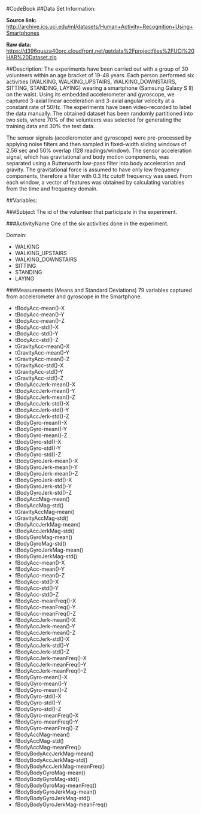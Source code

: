 #CodeBook##Data Set Information:**Source  link:** http://archive.ics.uci.edu/ml/datasets/Human+Activity+Recognition+Using+Smartphones**Raw data:**https://d396qusza40orc.cloudfront.net/getdata%2Fprojectfiles%2FUCI%20HAR%20Dataset.zip##Description:The experiments have been carried out with a group of 30 volunteers within an age bracket of 19-48 years. Each person performed six activities (WALKING, WALKING_UPSTAIRS, WALKING_DOWNSTAIRS, SITTING, STANDING, LAYING) wearing a smartphone (Samsung Galaxy S II) on the waist. Using its embedded accelerometer and gyroscope, we captured 3-axial linear acceleration and 3-axial angular velocity at a constant rate of 50Hz. The experiments have been video-recorded to label the data manually. The obtained dataset has been randomly partitioned into two sets, where 70% of the volunteers was selected for generating the training data and 30% the test data. The sensor signals (accelerometer and gyroscope) were pre-processed by applying noise filters and then sampled in fixed-width sliding windows of 2.56 sec and 50% overlap (128 readings/window). The sensor acceleration signal, which has gravitational and body motion components, was separated using a Butterworth low-pass filter into body acceleration and gravity. The gravitational force is assumed to have only low frequency components, therefore a filter with 0.3 Hz cutoff frequency was used. From each window, a vector of features was obtained by calculating variables from the time and frequency domain.##Variables:###SubjectThe id of the volunteer that participate in the experiment.###ActivityNameOne of the six activities done in the experiment.Domain:-	WALKING-	WALKING_UPSTAIRS-	WALKING_DOWNSTAIRS-	SITTING-	STANDING-	LAYING###Measurements (Means and Standard Deviations)79 variables captured from accelerometer and gyroscope in the Smartphone.- tBodyAcc-mean()-X- tBodyAcc-mean()-Y- tBodyAcc-mean()-Z- tBodyAcc-std()-X- tBodyAcc-std()-Y- tBodyAcc-std()-Z- tGravityAcc-mean()-X- tGravityAcc-mean()-Y- tGravityAcc-mean()-Z- tGravityAcc-std()-X- tGravityAcc-std()-Y- tGravityAcc-std()-Z- tBodyAccJerk-mean()-X- tBodyAccJerk-mean()-Y- tBodyAccJerk-mean()-Z- tBodyAccJerk-std()-X- tBodyAccJerk-std()-Y- tBodyAccJerk-std()-Z- tBodyGyro-mean()-X- tBodyGyro-mean()-Y- tBodyGyro-mean()-Z- tBodyGyro-std()-X- tBodyGyro-std()-Y- tBodyGyro-std()-Z- tBodyGyroJerk-mean()-X- tBodyGyroJerk-mean()-Y- tBodyGyroJerk-mean()-Z- tBodyGyroJerk-std()-X- tBodyGyroJerk-std()-Y- tBodyGyroJerk-std()-Z- tBodyAccMag-mean()- tBodyAccMag-std()- tGravityAccMag-mean()- tGravityAccMag-std()- tBodyAccJerkMag-mean()- tBodyAccJerkMag-std()- tBodyGyroMag-mean()- tBodyGyroMag-std()- tBodyGyroJerkMag-mean()- tBodyGyroJerkMag-std()- fBodyAcc-mean()-X- fBodyAcc-mean()-Y- fBodyAcc-mean()-Z- fBodyAcc-std()-X- fBodyAcc-std()-Y- fBodyAcc-std()-Z- fBodyAcc-meanFreq()-X- fBodyAcc-meanFreq()-Y- fBodyAcc-meanFreq()-Z- fBodyAccJerk-mean()-X- fBodyAccJerk-mean()-Y- fBodyAccJerk-mean()-Z- fBodyAccJerk-std()-X- fBodyAccJerk-std()-Y- fBodyAccJerk-std()-Z- fBodyAccJerk-meanFreq()-X- fBodyAccJerk-meanFreq()-Y- fBodyAccJerk-meanFreq()-Z- fBodyGyro-mean()-X- fBodyGyro-mean()-Y- fBodyGyro-mean()-Z- fBodyGyro-std()-X- fBodyGyro-std()-Y- fBodyGyro-std()-Z- fBodyGyro-meanFreq()-X- fBodyGyro-meanFreq()-Y- fBodyGyro-meanFreq()-Z- fBodyAccMag-mean()- fBodyAccMag-std()- fBodyAccMag-meanFreq()- fBodyBodyAccJerkMag-mean()- fBodyBodyAccJerkMag-std()- fBodyBodyAccJerkMag-meanFreq()- fBodyBodyGyroMag-mean()- fBodyBodyGyroMag-std()- fBodyBodyGyroMag-meanFreq()- fBodyBodyGyroJerkMag-mean()- fBodyBodyGyroJerkMag-std()- fBodyBodyGyroJerkMag-meanFreq()